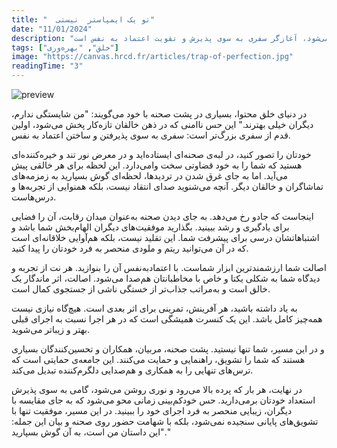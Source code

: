 ```yaml
---
title: "  تو یک ایمپاستر  نیستی"
date: "11/01/2024"
description: "در دنیای خلق محتوا، بسیاری در پشت صحنه زمزمه می‌کنند: 'من شایستگی ندارم، دیگران خیلی بهتر هستند.' این حس ناامنی که در ذهن بسیاری از خالقان تازه‌کار پخش می‌شود، آغازگر سفری به سوی پذیرش و تقویت اعتماد به نفس است."
tags: ["خلق", "بهره‌وری"]
image: "https://canvas.hrcd.fr/articles/trap-of-perfection.jpg"
readingTime: "3"
---
```


![preview](/articles/trap-of-perfection.jpg)

در دنیای خلق محتوا، بسیاری در پشت صحنه با خود می‌گویند: "من شایستگی ندارم، دیگران خیلی بهترند." این حس ناامنی که در ذهن خالقان تازه‌کار پخش می‌شود، اولین قدم از سفری بزرگ‌تر است: سفری به سوی پذیرفتن و ساختن اعتماد به نفس.

خودتان را تصور کنید، در لبه‌ی صحنه‌ای ایستاده‌اید و در معرض نور تند و خیره‌کننده‌ای هستید که شما را به خود قضاوتی سخت وامی‌دارد. این لحظه برای هر خالقی پیش می‌آید. اما به جای غرق شدن در تردیدها، لحظه‌ای گوش بسپارید به زمزمه‌های تماشاگران و خالقان دیگر. آنچه می‌شنوید صدای انتقاد نیست، بلکه همنوایی از تجربه‌ها و درس‌هاست.

اینجاست که جادو رخ می‌دهد. به جای دیدن صحنه به‌عنوان میدان رقابت، آن را فضایی برای یادگیری و رشد ببینید. بگذارید موفقیت‌های دیگران الهام‌بخش شما باشد و اشتباهاتشان درسی برای پیشرفت شما. این تقلید نیست، بلکه هم‌آوایی خلاقانه‌ای است که در آن می‌توانید ریتم و ملودی منحصر به فرد خودتان را پیدا کنید.

اصالت شما ارزشمندترین ابزار شماست. با اعتمادبه‌نفس آن را بنوازید. هر نت از تجربه و دیدگاه شما به شکلی یکتا و خاص با مخاطبانتان هم‌صدا می‌شود. اصالت، اثر ماندگار یک خالق است و به‌مراتب جذاب‌تر از خستگی ناشی از جستجوی کمال است.

به یاد داشته باشید، هر آفرینش، تمرینی برای اثر بعدی است. هیچ‌گاه نیازی نیست همه‌چیز کامل باشد. این یک کنسرت همیشگی است که در هر اجرا نسبت به اجرای قبلی بهتر و زیباتر می‌شوید.

و در این مسیر، شما تنها نیستید. پشت صحنه، مربیان، همکاران و تحسین‌کنندگان بسیاری هستند که شما را تشویق، راهنمایی و حمایت می‌کنند. این جامعه‌ی حمایتی است که ترس‌های تنهایی را به همکاری و هم‌صدایی دلگرم‌کننده تبدیل می‌کند.

در نهایت، هر بار که پرده بالا می‌رود و نوری روشن می‌شود، گامی به سوی پذیرش استعداد خودتان برمی‌دارید. حس خودکم‌بینی زمانی محو می‌شود که به جای مقایسه با دیگران، زیبایی منحصر به فرد اجرای خود را ببینید. در این مسیر، موفقیت تنها با تشویق‌های پایانی سنجیده نمی‌شود، بلکه با شهامت حضور روی صحنه و بیان این جمله: "این داستان من است، به آن گوش بسپارید."
